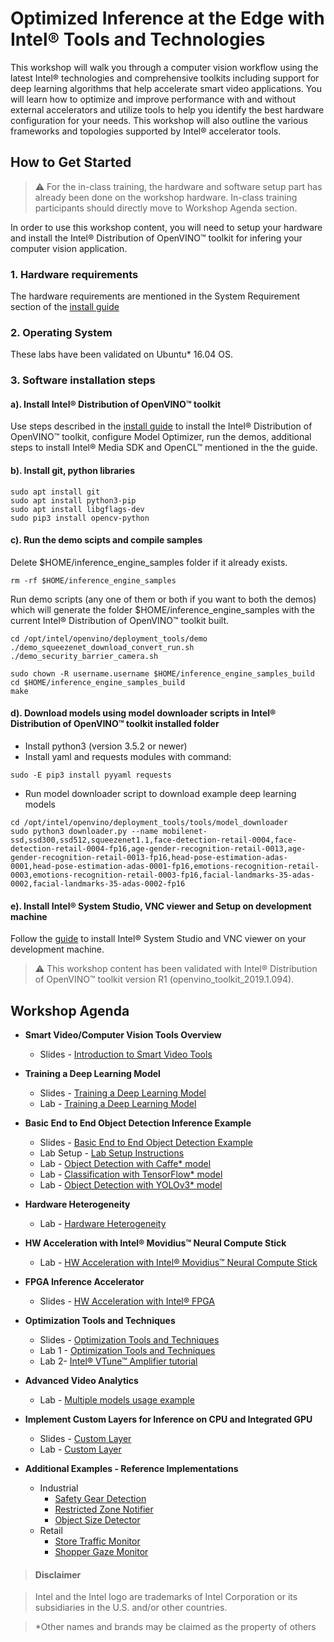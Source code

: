 # Optimized Inference at the Edge with Intel® Tools and Technologies 
This workshop will walk you through a computer vision workflow using the latest Intel® technologies and comprehensive toolkits including support for deep learning algorithms that help accelerate smart video applications. You will learn how to optimize and improve performance with and without external accelerators and utilize tools to help you identify the best hardware configuration for your needs. This workshop will also outline the various frameworks and topologies supported by Intel® accelerator tools. 

## How to Get Started
   
> :warning: For the in-class training, the hardware and software setup part has already been done on the workshop hardware. In-class training participants should directly move to Workshop Agenda section. 

In order to use this workshop content, you will need to setup your hardware and install the Intel® Distribution of OpenVINO™ toolkit for infering your computer vision application.  
### 1. Hardware requirements
The hardware requirements are mentioned in the System Requirement section of the [install guide](https://software.intel.com/en-us/articles/OpenVINO-Install-Linux)

### 2. Operating System
These labs have been validated on Ubuntu* 16.04 OS. 

### 3. Software installation steps
#### a). Install Intel® Distribution of OpenVINO™ toolkit 
Use steps described in the [install guide](https://software.intel.com/en-us/articles/OpenVINO-Install-Linux)
to install the Intel® Distribution of OpenVINO™ toolkit, configure Model Optimizer, run the demos, additional steps to install Intel® Media SDK and OpenCL™ mentioned in the the guide. 

#### b). Install git, python libraries
	sudo apt install git
	sudo apt install python3-pip
	sudo apt install libgflags-dev
	sudo pip3 install opencv-python
    
#### c). Run the demo scipts and compile samples
Delete $HOME/inference_engine_samples folder if it already exists. 

	rm -rf $HOME/inference_engine_samples
	
Run demo scripts (any one of them or both if you want to both the demos) which will generate the folder $HOME/inference_engine_samples with the current Intel® Distribution of OpenVINO™ toolkit built. 

	cd /opt/intel/openvino/deployment_tools/demo
	./demo_squeezenet_download_convert_run.sh
	./demo_security_barrier_camera.sh
	
	sudo chown -R username.username $HOME/inference_engine_samples_build
	cd $HOME/inference_engine_samples_build
	make
	
#### d). Download models using model downloader scripts in Intel® Distribution of OpenVINO™ toolkit installed folder
   - Install python3 (version 3.5.2 or newer) 
   - Install yaml and requests modules with command:

	sudo -E pip3 install pyyaml requests
   
   - Run model downloader script to download example deep learning models
  		
	cd /opt/intel/openvino/deployment_tools/tools/model_downloader
	sudo python3 downloader.py --name mobilenet-ssd,ssd300,ssd512,squeezenet1.1,face-detection-retail-0004,face-detection-retail-0004-fp16,age-gender-recognition-retail-0013,age-gender-recognition-retail-0013-fp16,head-pose-estimation-adas-0001,head-pose-estimation-adas-0001-fp16,emotions-recognition-retail-0003,emotions-recognition-retail-0003-fp16,facial-landmarks-35-adas-0002,facial-landmarks-35-adas-0002-fp16


#### e). Install Intel® System Studio, VNC viewer and Setup on development machine

Follow the [guide](./up2-vision-kit/setup_intel_system_studio_2019.md) to install Intel® System Studio and VNC viewer on your development machine.
	
> :warning: This workshop content has been validated with Intel® Distribution of OpenVINO™ toolkit version R1 (openvino_toolkit_2019.1.094). 

		
## Workshop Agenda
* **Smart Video/Computer Vision Tools Overview**
  - Slides - [Introduction to Smart Video Tools](./presentations/01-Introduction-to-Intel-Smart-Video-Tools.pdf)

* **Training a Deep Learning Model**
  - Slides - [Training a Deep Learning Model](./presentations/DL_training_model.pdf)
  - Lab - [Training a Deep Learning Model](./dl-model-training/README.md)
  
* **Basic End to End Object Detection Inference Example**
  - Slides - [Basic End to End Object Detection Example](./presentations/02-03_Basic-End-to-End-Object-Detection-Example.pdf)
  - Lab Setup - [Lab Setup Instructions](./Lab_setup.md)
  - Lab - [Object Detection with Caffe* model](./object-detection/README.md)
  - Lab - [Classification with TensorFlow* model](./advanced-video-analytics/tensor_flow.md)
  - Lab - [Object Detection with YOLOv3* model](./object-detection/README_yolov3.md)

* **Hardware Heterogeneity**
  - Lab - [Hardware Heterogeneity](./hardware-heterogeneity/README.md)

* **HW Acceleration with Intel® Movidius™ Neural Compute Stick**
  - Lab - [HW Acceleration with Intel® Movidius™ Neural Compute Stick](./HW-Acceleration-with-Movidious-NCS/README.md) 
  
* **FPGA Inference Accelerator**
  - Slides - [HW Acceleration with Intel® FPGA](./presentations/FPGA.pdf)

* **Optimization Tools and Techniques** 
  - Slides - [Optimization Tools and Techniques](./presentations/04-05_Optimization_and_advanced_analytics.pdf)
  - Lab 1 - [Optimization Tools and Techniques](./optimization-tools-and-techniques/README.md)
  - Lab 2- [Intel® VTune™ Amplifier tutorial](./optimization-tools-and-techniques/README_VTune.md)
  
* **Advanced Video Analytics**
  - Lab - [Multiple models usage example](./advanced-video-analytics/multiple_models.md)
<!----  
* **UP²\* AI Vision Development kit as Edge**
  - Setup - [Development machine and Internet Connection Sharing](./up2-vision-kit/dev_machine_setup.md)
  - Lab - [Interact face detection on UP2 kit using Intel® System Studio](./up2-vision-kit/openvino-projects-using-iss2019.md) ---->

* **Implement Custom Layers for Inference on CPU and Integrated GPU**
  - Slides - [Custom Layer](./presentations/custom_layer.pdf)
  - Lab - [Custom Layer](./custom-layer/README.md)
  
* **Additional Examples - Reference Implementations**
  - Industrial 
  	- [Safety Gear Detection](./safety-gear-example/README.md)
	- [Restricted Zone Notifier](https://github.com/intel-iot-devkit/restricted-zone-notifier-cpp)
  	- [Object Size Detector](https://github.com/intel-iot-devkit/object-size-detector-cpp)
  - Retail 
  	- [Store Traffic Monitor](https://github.com/intel-iot-devkit/store-traffic-monitor)
	- [Shopper Gaze Monitor](https://github.com/intel-iot-devkit/shopper-gaze-monitor-cpp)
<!--	
* **Workshop Survey**
  - [Workshop Survey](https://idz.qualtrics.com/jfe/form/SV_a9GvOxtOrOziykB)
  - [Custom Layer Tutorial Survey](https://intelemployee.az1.qualtrics.com/jfe/form/SV_1ZjOKaEIQUM5FpX)
  - [Embedded Vision Summit Workshop Survey](https://intel.az1.qualtrics.com/jfe/form/SV_6RsCwmj6QGD3PAF)
  -->
> #### Disclaimer

> Intel and the Intel logo are trademarks of Intel Corporation or its subsidiaries in the U.S. and/or other countries. 
 
> *Other names and brands may be claimed as the property of others
